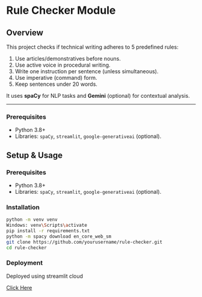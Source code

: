 # Rule Checker Module

## Overview
This project checks if technical writing adheres to 5 predefined rules:
1. Use articles/demonstratives before nouns.
2. Use active voice in procedural writing.
3. Write one instruction per sentence (unless simultaneous).
4. Use imperative (command) form.
5. Keep sentences under 20 words.

It uses **spaCy** for NLP tasks and **Gemini** (optional) for contextual analysis.

---

### Prerequisites
- Python 3.8+
- Libraries: `spaCy`, `streamlit`, `google-generativeai` (optional).


## Setup & Usage
### Prerequisites
- Python 3.8+
- Libraries: `spaCy`, `streamlit`, `google-generativeai` (optional).

### Installation
```bash
python -m venv venv
Windows: venv\Scripts\activate
pip install -r requirements.txt
python -m spacy download en_core_web_sm
git clone https://github.com/yourusername/rule-checker.git
cd rule-checker
```

### Deployment

Deployed using streamlit cloud 

[Click Here](https://safran-rule-checker.streamlit.app/)